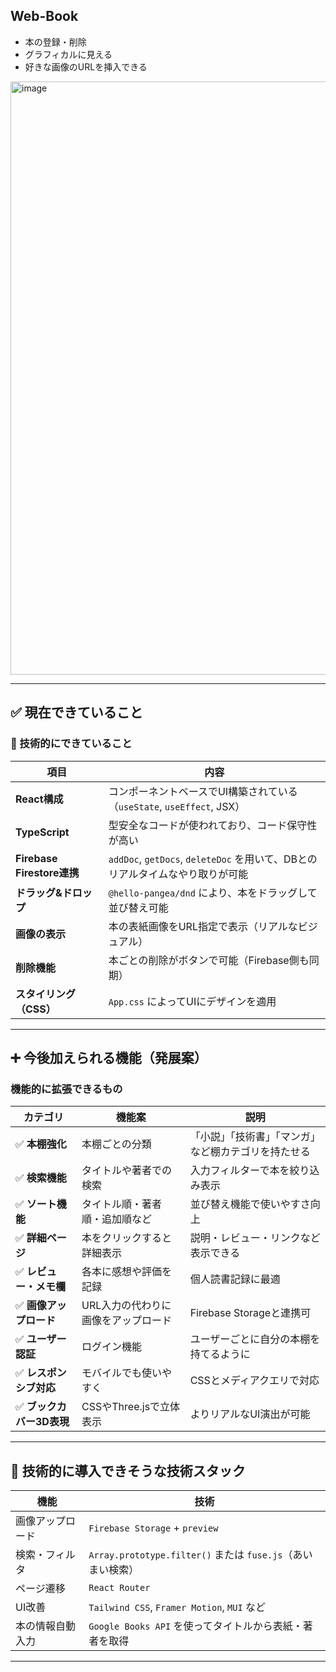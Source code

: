 ## Web-Book

- 本の登録・削除
- グラフィカルに見える
- 好きな画像のURLを挿入できる

<img width="949" alt="image" src="https://github.com/user-attachments/assets/ebd15cad-94ac-430c-9d87-d5cf97a0fa6c" />



---

## ✅ **現在できていること**

### 🔧 技術的にできていること

| 項目 | 内容 |
|------|------|
| **React構成** | コンポーネントベースでUI構築されている（`useState`, `useEffect`, JSX） |
| **TypeScript** | 型安全なコードが使われており、コード保守性が高い |
| **Firebase Firestore連携** | `addDoc`, `getDocs`, `deleteDoc` を用いて、DBとのリアルタイムなやり取りが可能 |
| **ドラッグ&ドロップ** | `@hello-pangea/dnd` により、本をドラッグして並び替え可能 |
| **画像の表示** | 本の表紙画像をURL指定で表示（リアルなビジュアル） |
| **削除機能** | 本ごとの削除がボタンで可能（Firebase側も同期） |
| **スタイリング（CSS）** | `App.css` によってUIにデザインを適用 |

---

## ➕ **今後加えられる機能（発展案）**

###  機能的に拡張できるもの

| カテゴリ | 機能案 | 説明 |
|----------|--------|------|
| ✅ **本棚強化** | 本棚ごとの分類 | 「小説」「技術書」「マンガ」など棚カテゴリを持たせる |
| ✅ **検索機能** | タイトルや著者での検索 | 入力フィルターで本を絞り込み表示 |
| ✅ **ソート機能** | タイトル順・著者順・追加順など | 並び替え機能で使いやすさ向上 |
| ✅ **詳細ページ** | 本をクリックすると詳細表示 | 説明・レビュー・リンクなど表示できる |
| ✅ **レビュー・メモ欄** | 各本に感想や評価を記録 | 個人読書記録に最適 |
| ✅ **画像アップロード** | URL入力の代わりに画像をアップロード | Firebase Storageと連携可 |
| ✅ **ユーザー認証** | ログイン機能 | ユーザーごとに自分の本棚を持てるように |
| ✅ **レスポンシブ対応** | モバイルでも使いやすく | CSSとメディアクエリで対応 |
| ✅ **ブックカバー3D表現** | CSSやThree.jsで立体表示 | よりリアルなUI演出が可能 |

---

## 🔧 技術的に導入できそうな技術スタック

| 機能 | 技術 |
|------|------|
| 画像アップロード | `Firebase Storage` + `preview` |
| 検索・フィルタ | `Array.prototype.filter()` または `fuse.js`（あいまい検索） |
| ページ遷移 | `React Router` |
| UI改善 | `Tailwind CSS`, `Framer Motion`, `MUI` など |
| 本の情報自動入力 | `Google Books API` を使ってタイトルから表紙・著者を取得 |

---
